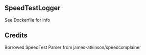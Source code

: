 ## SpeedTestLogger
See Dockerfile for info

## Credits
Borrowed SpeedTest Parser from james-atkinson/speedcomplainer